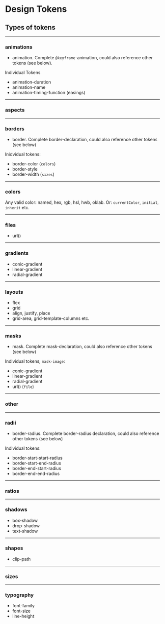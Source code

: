 # Design Tokens

## Types of tokens

---

### animations
- animation. Complete `@keyframe`-animation, could also reference other tokens (see below).

Individual Tokens
- animation-duration
- animation-name
- animation-timing-function (easings)

---

### aspects

---

### borders
- border. Complete border-declaration, could also reference other tokens (see below)

Inidvidual tokens:
- border-color (`colors`)
- border-style
- border-width (`sizes`)

---

### colors
Any valid color: named, hex, rgb, hsl, hwb, oklab.
Or: `currentColor`, `initial`, `inherit` etc.

---

### files
- url()

---

### gradients
- conic-gradient
- linear-gradient
- radial-gradient

---

### layouts

- flex
- grid
- align, justify, place
- grid-area, grid-template-columns etc.

---

### masks
- mask. Complete mask-declaration, could also reference other tokens (see below)

Individual tokens, `mask-image`:
- conic-gradient
- linear-gradient
- radial-gradient
- url() (`file`)

---

### other

---

### radii
- border-radius. Complete border-radius declaration, could also reference other tokens (see below)

Individual tokens:
- border-start-start-radius
- border-start-end-radius
- border-end-start-radius
- border-end-end-radius
---

### ratios

---

### shadows
- box-shadow
- drop-shadow
- text-shadow

---

### shapes
- clip-path

---

### sizes

---

### typography
- font-family
- font-size
- line-height